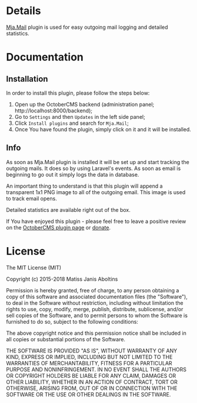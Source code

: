 # Details

[Mja.Mail](http://octobercms.com/plugin/mja-mail) plugin is used for easy outgoing mail logging and detailed statistics.

# Documentation

## Installation

In order to install this plugin, please follow the steps below:

1. Open up the OctoberCMS backend (administration panel; http://localhost:8000/backend);
2. Go to `Settings` and then `Updates` in the left side panel;
3. Click `Install plugins` and search for `Mja.Mail`;
4. Once You have found the plugin, simply click on it and it will be installed.

## Info

As soon as Mja.Mail plugin is installed it will be set up and start tracking the outgoing mails. It does so by using Laravel's events. As soon as email is beginning to go out it simply logs the data in database.

An important thing to understand is that this plugin will append a transparent 1x1 PNG image to all of the outgoing email. This image is used to track email opens.

Detailed statistics are available right out of the box.

If You have enjoyed this plugin - please feel free to leave a positive review on the [OctoberCMS plugin page](http://octobercms.com/plugin/mja-mail) or [donate](http://octobercms.com/plugin/mja-mail).

# License

The MIT License (MIT)

Copyright (c) 2015-2018 Matiss Janis Aboltins

Permission is hereby granted, free of charge, to any person obtaining a copy of this software and associated documentation files (the "Software"), to deal in the Software without restriction, including without limitation the rights to use, copy, modify, merge, publish, distribute, sublicense, and/or sell copies of the Software, and to permit persons to whom the Software is furnished to do so, subject to the following conditions:

The above copyright notice and this permission notice shall be included in all copies or substantial portions of the Software.

THE SOFTWARE IS PROVIDED "AS IS", WITHOUT WARRANTY OF ANY KIND, EXPRESS OR IMPLIED, INCLUDING BUT NOT LIMITED TO THE WARRANTIES OF MERCHANTABILITY, FITNESS FOR A PARTICULAR PURPOSE AND NONINFRINGEMENT. IN NO EVENT SHALL THE AUTHORS OR COPYRIGHT HOLDERS BE LIABLE FOR ANY CLAIM, DAMAGES OR OTHER LIABILITY, WHETHER IN AN ACTION OF CONTRACT, TORT OR OTHERWISE, ARISING FROM, OUT OF OR IN CONNECTION WITH THE SOFTWARE OR THE USE OR OTHER DEALINGS IN THE SOFTWARE.
